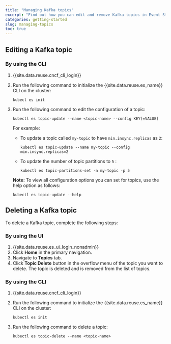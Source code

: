 ```yaml
---
title: "Managing Kafka topics"
excerpt: "Find out how you can edit and remove Kafka topics in Event Streams."
categories: getting-started
slug: managing-topics
toc: true
---
```


## Editing a Kafka topic

### By using the CLI

1. {{site.data.reuse.cncf_cli_login}}
2. Run the following command to initialize the {{site.data.reuse.es_name}} CLI on the cluster:

   ```shell
   kubecl es init
   ```
3. Run the following command to edit the configuration of a topic:

   ```shell
   kubectl es topic-update --name <topic-name> --config KEY[=VALUE]
   ```

   For example:
   - To update a topic called `my-topic` to have `min.insync.replicas` as `2`:

     ```shell
     kubectl es topic-update --name my-topic --config min.insync.replicas=2
     ```

   - To update the number of topic partitions to `5` :

     ```shell
     kubectl es topic-partitions-set -n my-topic -p 5
     ```

   **Note:** To view all configuration options you can set for topics, use the help option as follows:
 
      ```shell
      kubectl es topic-update --help
      ```


## Deleting a Kafka topic

To delete a Kafka topic, complete the following steps:

### By using the UI

1. {{site.data.reuse.es_ui_login_nonadmin}}
2. Click **Home** in the primary navigation.
3. Navigate to **Topics** tab.
4. Click **Topic Delete** button in the overflow menu of the topic you want to delete. The topic is deleted and is removed from the list of topics.

### By using the CLI

1. {{site.data.reuse.cncf_cli_login}}
2. Run the following command to initialize the {{site.data.reuse.es_name}} CLI on the cluster:

   ```shell
   kubectl es init
   ```
3. Run the following command to delete a topic:

   ```shell
   kubectl es topic-delete --name <topic-name>
   ```
